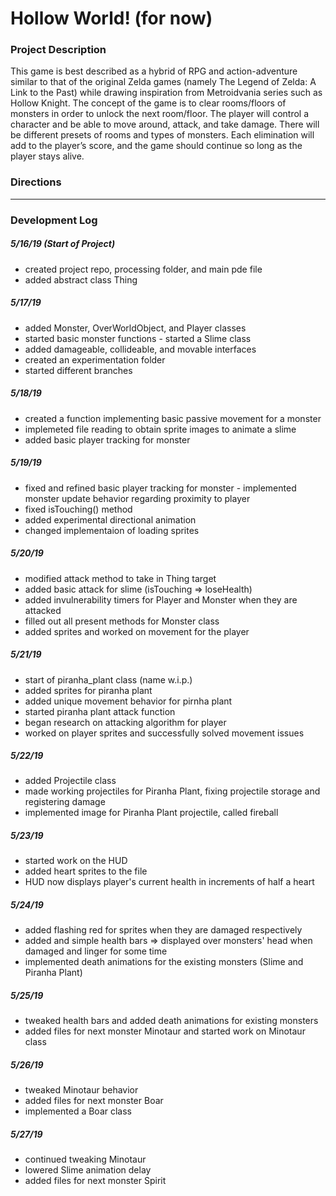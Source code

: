 # Hollow World! (for now)

### Project Description
This game is best described as a hybrid of RPG and action-adventure similar to that of the original Zelda games (namely The Legend of Zelda: A Link to the Past) while drawing inspiration from Metroidvania series such as Hollow Knight.  The concept of the game is to clear rooms/floors of monsters in order to unlock the next room/floor.  The player will control a character and be able to move around, attack, and take damage.  There will be different presets of rooms and types of monsters.  Each elimination will add to the player’s score, and the game should continue so long as the player stays alive.

### Directions


_________________________

### Development Log

##### 5/16/19 (Start of Project)
* created project repo, processing folder, and main pde file
* added abstract class Thing 
##### 5/17/19
* added Monster, OverWorldObject, and Player classes
* started basic monster functions - started a Slime class
* added damageable, collideable, and movable interfaces
* created an experimentation folder
* started different branches
##### 5/18/19
* created a function implementing basic passive movement for a monster
* implemeted file reading to obtain sprite images to animate a slime
* added basic player tracking for monster
##### 5/19/19
* fixed and refined basic player tracking for monster - implemented monster update behavior regarding proximity to player
* fixed isTouching() method
* added experimental directional animation
* changed implementaion of loading sprites
##### 5/20/19
* modified attack method to take in Thing target
* added basic attack for slime (isTouching => loseHealth)
* added invulnerability timers for Player and Monster when they are attacked
* filled out all present methods for Monster class
* added sprites and worked on movement for the player
##### 5/21/19
* start of piranha_plant class (name w.i.p.)
* added sprites for piranha plant
* added unique movement behavior for pirnha plant
* started piranha plant attack function
* began research on attacking algorithm for player
* worked on player sprites and successfully solved movement issues
##### 5/22/19
* added Projectile class
* made working projectiles for Piranha Plant, fixing projectile storage and registering damage
* implemented image for Piranha Plant projectile, called fireball
##### 5/23/19
* started work on the HUD
* added heart sprites to the file
* HUD now displays player's current health in increments of half a heart
##### 5/24/19
* added flashing red for sprites when they are damaged respectively
* added and simple health bars => displayed over monsters' head when damaged and linger for some time
* implemented death animations for the existing monsters (Slime and Piranha Plant)
##### 5/25/19
* tweaked health bars and added death animations for existing monsters
* added files for next monster Minotaur and started work on Minotaur class
##### 5/26/19
* tweaked Minotaur behavior
* added files for next monster Boar
* implemented a Boar class
##### 5/27/19
* continued tweaking Minotaur
* lowered Slime animation delay
* added files for next monster Spirit
